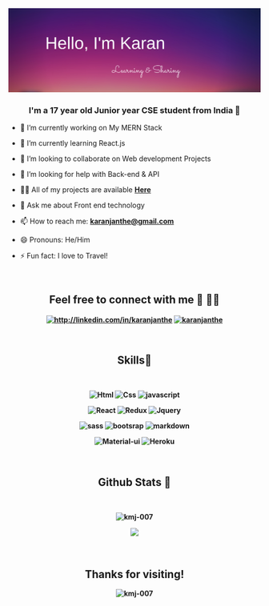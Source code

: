 <!-- <h1 >Hey👋</h1> -->

<div align="center">
<img width="800"  src=./banner.png></img>
</div>


### <div align="center">I'm a 17 year old Junior year CSE student from India 🚀 </div>  
<!-- <h3 align="center">An aspiring  full-Stack developer from India</h3> -->



- 🔭 I’m currently working on My MERN Stack

- 🌱 I’m currently learning React.js

- 👯 I’m looking to collaborate on Web development Projects

- 🤝 I’m looking for help with Back-end & API

- 👨‍💻 All of my projects are available [**Here**](https://kmj-007.github.io/KMJ-007/)

- 💬 Ask me about Front end technology

-  📫 How to reach me: [**karanjanthe@gmail.com**](mailto:saviomartin2007@gmail.com) 
- 😄 Pronouns: He/Him
- ⚡ Fun fact: I love to Travel!


<br>

<h2 align="center">Feel free to connect with me  🤝 👨‍💻</h2>
<b>

<p align="center">
<a href="https://www.linkedin.com/in/KaranJanthe/" target="blank"><img align="center" src="https://raw.githubusercontent.com/rahuldkjain/github-profile-readme-generator/master/src/images/icons/Social/linked-in-alt.svg" alt="http://linkedin.com/in/karanjanthe" height="30" width="40" /></a>
<a href="https://twitter.com/karanjanthe" target="blank"><img align="center" src="https://raw.githubusercontent.com/rahuldkjain/github-profile-readme-generator/master/src/images/icons/Social/twitter.svg" alt="karanjanthe" height="30" width="40" /></a>

</a>
</p>
<br>
<h2 align="center">Skills🥷</h2>
<br>
<div align="center">

![Html](https://img.shields.io/badge/HTML5-E34F26?style=for-the-badge&logo=html5&logoColor=white)
![Css](https://img.shields.io/badge/CSS3-1572B6?style=for-the-badge&logo=css3&logoColor=white)
![javascript](https://img.shields.io/badge/JavaScript-F7DF1E?style=for-the-badge&logo=javascript&logoColor=black)

![React](https://img.shields.io/badge/React-20232A?style=for-the-badge&logo=react&logoColor=61DAFB)
![Redux](https://img.shields.io/badge/Redux-593D88?style=for-the-badge&logo=redux&logoColor=white)
![Jquery](https://img.shields.io/badge/jQuery-0769AD?style=for-the-badge&logo=jquery&logoColor=white)


![sass](https://img.shields.io/badge/Sass-CC6699?style=for-the-badge&logo=sass&logoColor=white)
![bootsrap](https://img.shields.io/badge/Bootstrap-563D7C?style=for-the-badge&logo=bootstrap&logoColor=white)
![markdown](https://img.shields.io/badge/Markdown-000000?style=for-the-badge&logo=markdown&logoColor=white)

![Material-ui](https://img.shields.io/badge/Material--UI-0081CB?style=for-the-badge&logo=material-ui&logoColor=white)
![Heroku](https://img.shields.io/badge/Heroku-430098?style=for-the-badge&logo=heroku&logoColor=white)
</div>

<br>

<h2 align="center">Github Stats 🦸 </h2>

<br>


<div align="center">

<img width="70%" src="https://github-readme-stats.vercel.app/api?username=KMJ-007&show_icons=true&theme=radical" alt="kmj-007" /></p>
<img width="70%" src="https://github-readme-streak-stats.herokuapp.com/?user=KMJ-007&theme=tokyonight" />

</div>





<br>

## <div align="center"> Thanks for visiting!</div>

<p align="center"> <img src="https://komarev.com/ghpvc/?username=kmj-007&label=Visitors&color=0e75b6&style=flat" alt="kmj-007" /> </p>
